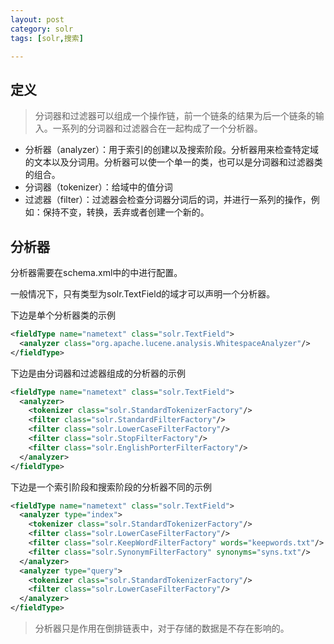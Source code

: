 ```yaml
---
layout: post
category: solr
tags: [solr,搜索]

---
```


## 定义

> 分词器和过滤器可以组成一个操作链，前一个链条的结果为后一个链条的输入。一系列的分词器和过滤器合在一起构成了一个分析器。

- 分析器（analyzer）：用于索引的创建以及搜索阶段。分析器用来检查特定域的文本以及分词用。分析器可以使一个单一的类，也可以是分词器和过滤器类的组合。
- 分词器（tokenizer）：给域中的值分词
- 过滤器（filter）：过滤器会检查分词器分词后的词，并进行一系列的操作，例如：保持不变，转换，丢弃或者创建一个新的。

## 分析器

分析器需要在schema.xml中的<fieldType>中进行配置。

一般情况下，只有类型为solr.TextField的域才可以声明一个分析器。

下边是单个分析器类的示例

```xml
<fieldType name="nametext" class="solr.TextField">
  <analyzer class="org.apache.lucene.analysis.WhitespaceAnalyzer"/>
</fieldType>
```

下边是由分词器和过滤器组成的分析器的示例

```xml
<fieldType name="nametext" class="solr.TextField">
  <analyzer>
    <tokenizer class="solr.StandardTokenizerFactory"/>
    <filter class="solr.StandardFilterFactory"/>
    <filter class="solr.LowerCaseFilterFactory"/>
    <filter class="solr.StopFilterFactory"/>
    <filter class="solr.EnglishPorterFilterFactory"/>
  </analyzer>
</fieldType>
```

下边是一个索引阶段和搜索阶段的分析器不同的示例

```xml
<fieldType name="nametext" class="solr.TextField">
  <analyzer type="index">
    <tokenizer class="solr.StandardTokenizerFactory"/>
    <filter class="solr.LowerCaseFilterFactory"/>
    <filter class="solr.KeepWordFilterFactory" words="keepwords.txt"/>
    <filter class="solr.SynonymFilterFactory" synonyms="syns.txt"/>
  </analyzer>
  <analyzer type="query">
    <tokenizer class="solr.StandardTokenizerFactory"/>
    <filter class="solr.LowerCaseFilterFactory"/>
  </analyzer>
</fieldType>
```

>分析器只是作用在倒排链表中，对于存储的数据是不存在影响的。
